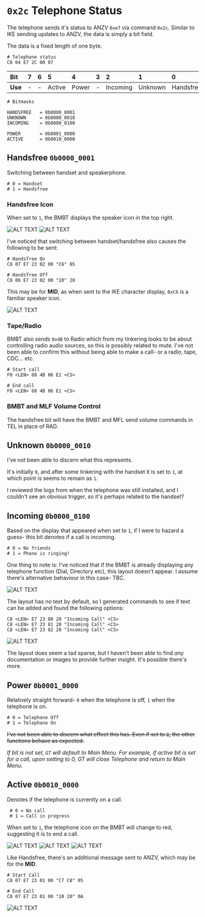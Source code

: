 # `0x2c` Telephone Status

The telephone sends it's status to ANZV `0xe7` via command `0x2c`. Similar to IKE sending updates to ANZV, the data is simply a bit field.

The data is a fixed length of one byte.

    # Telephone status
    C8 04 E7 2C 00 07

Bit|7|6|5|4|3|2|1|0
:---|:---|:---|:----|:----|:---|:---|:---|:---
**Use**|-|-|Active|Power|-|Incoming|Unknown|Handsfree

    # Bitmasks
    
    HANDSFREE   = 0b0000_0001
    UNKNOWN     = 0b0000_0010
    INCOMING    = 0b0000_0100
    
    POWER       = 0b0001_0000
    ACTIVE      = 0b0010_0000

## Handsfree `0b0000_0001`
Switching between handset and speakerphone.

    # 0 = Handset
    # 1 = Handsfree

### Handsfree Icon
When set to `1`, the BMBT displays the speaker icon in the top right.

![ALT TEXT](status/handsfree/IMG_2740.JPG)
![ALT TEXT](status/handsfree/IMG_2741.JPG)

I've noticed that switching between handset/handsfree also causes the following to be sent:

    # Handsfree On
    C8 07 E7 23 02 00 "C6" 05

    # Handsfree Off
    C8 06 E7 23 02 00 "20" 28

This may be for **MID**, as when sent to the IKE character display, `0xC6` is a familiar speaker icon.

![ALT TEXT](status/handsfree/IMG_2795.JPG)

### Tape/Radio
BMBT also sends `0x4B` to Radio which from my tinkering looks to be about controlling radio audio sources, so this is possibly related to mute. I've not been able to confirm this without being able to make a call- or a radio, tape, CDC... etc.

    # Start call
    F0 <LEN> 68 4B 06 E2 <CS>

    # End call
    F0 <LEN> 68 4B 06 E1 <CS>

### BMBT and MLF Volume Control

The handsfree bit will have the BMBT and MFL send volume commands in TEL in place of RAD.

## Unknown `0b0000_0010`

I've not been able to discern what this represents.

It's initially `0`, and after some tinkering with the handset it is set to `1`, at which point is seems to remain as `1`.

I reviewed the logs from when the telephone was still installed, and I couldn't see an obvious trigger, so it's perhaps related to the handset?

## Incoming `0b0000_0100`
Based on the display that appeared when set to `1`, if I were to hazard a guess- this bit denotes if a call is incoming.

    # 0 = No friends
    # 1 = Phone is ringing!

One thing to note is: I've noticed that if the BMBT is already displaying any telephone function (Dial, Directory etc), this layout doesn't appear. I assume there's alternative behaviour in this case- TBC.

![ALT TEXT](status/incoming/IMG_2578_.JPG)

The layout has no text by default, so I generated commands to see if text can be added and found the following options:

    C8 <LEN> E7 23 80 20 "Incoming Call" <CS>
    C8 <LEN> E7 23 81 20 "Incoming Call" <CS>
    C8 <LEN> E7 23 82 20 "Incoming Call" <CS>

![ALT TEXT](status/incoming/IMG_2739_.JPG)

The layout does seem a tad sparse, but I haven't been able to find _any_ documentation or images to provide further insight. It's possible there's more.

## Power `0b0001_0000`

Relatively straight forward- `0` when the telephone is off, `1` when the telephone is on.

    # 0 = Telephone Off
    # 1 = Telephone On

<strike>I've not been able to discern what effect this has. Even if set to `0`, the other functions behave as expected.</strike>

_If bit is not set, `GT` will default to Main Menu. For example, if active bit is set for a call, upon setting to 0, GT will close Telephone and return to Main Menu._

## Active `0b0010_0000`

Denotes if the telephone is currently on a call.

     # 0 = No call
     # 1 = Call in progress

When set to `1`, the telephone icon on the BMBT will change to red, suggesting it is to end a call.

![ALT TEXT](status/active/IMG_2736.JPG)
![ALT TEXT](status/active/IMG_2737.JPG)
![ALT TEXT](status/active/IMG_2738.JPG)


Like Handsfree, there's an additional message sent to ANZV, which may be for the **MID**.

    # Start Call
    C8 07 E7 23 01 00 "C7 C8" 05

    # End Call
    C8 07 E7 23 01 00 "20 20" 0A

![ALT TEXT](status/active/IMG_2795.JPG)
